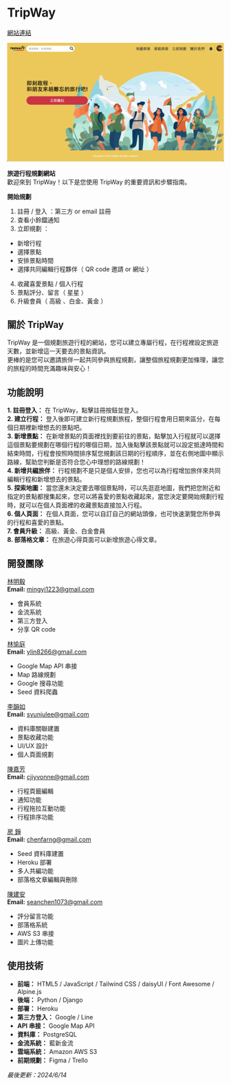 # TripWay
[網站連結](https://tripway.cc/ "TripWay")   

![image](https://github.com/astrocamp/16th-TripWay/blob/ee9bae8a83d11ba6e8f7038ebc0c52aa6d084e8d/static/img/TripWay-index.png)  

**旅遊行程規劃網站**  
歡迎來到 TripWay！以下是您使用 TripWay 的重要資訊和步驟指南。  

**開始規劃**  
1. 註冊 / 登入 ：第三方 or email 註冊  
2. 查看小鈴鐺通知  
3. 立即規劃 ：  
  - 新增行程  
  - 選擇景點  
  - 安排景點時間  
  - 選擇共同編輯行程夥伴（ QR code 邀請 or 網址 ）  
4. 收藏喜愛景點 / 個人行程  
5. 景點評分、留言（ 星星 ）  
6. 升級會員（ 高級 、白金、黃金 ）  

## 關於 TripWay
TripWay 是一個規劃旅遊行程的網站，您可以建立專屬行程，在行程裡設定旅遊天數，並新增這一天要去的景點資訊。  
更棒的是您可以邀請旅伴一起共同參與旅程規劃，讓整個旅程規劃更加條理，讓您的旅程的時間充滿趣味與安心！  

## 功能說明
**1. 註冊登入：** 在 TripWay，點擊註冊按鈕並登入。  
**2. 建立行程：** 登入後即可建立新行程規劃旅程，整個行程會用日期來區分，在每個日期裡新增想去的景點吧。  
**3. 新增景點：** 在新增景點的頁面裡找到要前往的景點，點擊加入行程就可以選擇這個景點要規劃在哪個行程的哪個日期，加入後點擊該景點就可以設定抵達時間和結束時間，行程會按照時間排序幫您規劃該日期的行程順序，並在右側地圖中顯示路線，幫助您判斷是否符合您心中理想的路線規劃！  
**4. 新增共編旅伴：** 行程規劃不是只是個人安排，您也可以為行程增加旅伴來共同編輯行程和新增想去的景點。  
**5. 探索地圖：** 當您還未決定要去哪個景點時，可以先逛逛地圖，我們把您附近和指定的景點都搜集起來，您可以將喜愛的景點收藏起來，當您決定要開始規劃行程時，就可以在個人頁面裡的收藏景點直接加入行程。  
**6. 個人頁面：** 在個人頁面，您可以自訂自己的網站頭像，也可快速瀏覽您所參與的行程和喜愛的景點。  
**7. 會員升級：** 高級、黃金、白金會員  
**8. 部落格文章：** 在旅遊心得頁面可以新增旅遊心得文章。  

## 開發團隊
[林明毅](https://github.com/mingyi1223 "GitHub")  
**Email:** mingyi1223@gmail.com  
  - 會員系統  
  - 金流系統  
  - 第三方登入  
  - 分享 QR code  

[林愉庭](https://github.com/yuting3344 "GitHub")  
**Email:** ylin8266@gmail.com  
  - Google Map API 串接  
  - Map 路線規劃  
  - Google 搜尋功能  
  - Seed 資料爬蟲  

[李韻如](https://github.com/syunjulee "GitHub")  
**Email:** syunjulee@gmail.com  
  - 資料庫關聯建置  
  - 景點收藏功能  
  - UI/UX 設計  
  - 個人頁面規劃  

[陳嘉芳](https://github.com/FangFangss "GitHub")  
**Email:** cjiyvonne@gmail.com  
  - 行程頁籤編輯  
  - 通知功能  
  - 行程拖拉互動功能  
  - 行程排序功能  

[房 錚](https://github.com/alanfarng "GitHub")  
**Email:** chenfarng@gmail.com  
  - Seed 資料庫建置  
  - Heroku 部署  
  - 多人共編功能  
  - 部落格文章編輯與刪除  

[陳建安](https://github.com/seanchen1073 "GitHub")  
**Email:** seanchen1073@gmail.com  
  - 評分留言功能  
  - 部落格系統  
  - AWS S3 串接  
  - 圖片上傳功能  

## 使用技術
 - **前端：** HTML5 / JavaScript / Tailwind CSS / daisyUI / Font Awesome / Alpine.js  
 - **後端：** Python / Django  
 - **部署：** Heroku  
 - **第三方登入：** Google / Line  
 - **API 串接：** Google Map API  
 - **資料庫：** PostgreSQL  
 - **金流系統：** 藍新金流  
 - **雲端系統：** Amazon AWS S3  
 - **前期規劃：** Figma / Trello  

*最後更新：2024/6/14*  